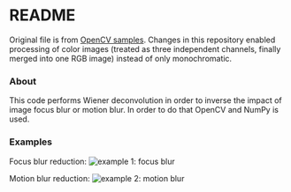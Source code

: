 # README #

Original file is from [OpenCV samples](https://github.com/Itseez/opencv/blob/master/samples/python/deconvolution.py).
Changes in this repository enabled processing of color images (treated as three independent channels, finally merged into one RGB image) instead of only monochromatic.

### About ###

This code performs Wiener deconvolution in order to inverse the impact of image focus blur or motion blur. In order to do that OpenCV and NumPy is used.

### Examples ###

Focus blur reduction:
![example 1: focus blur](https://bytebucket.org/michal_229/dft-wiener-deconvolution-with-psf/raw/dab66dbc1ea6d823507b38e4a49cdfa3f1e997ec/case%201%20-%20focus%20blur.png "focus blur")

Motion blur reduction:
![example 2: motion blur](https://bytebucket.org/michal_229/dft-wiener-deconvolution-with-psf/raw/dab66dbc1ea6d823507b38e4a49cdfa3f1e997ec/case%202%20-%20motion%20blur.png "motion blur")